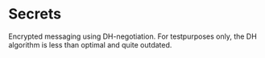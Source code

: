 Secrets
=======

Encrypted messaging using DH-negotiation. For testpurposes only, the DH algorithm is less than optimal and quite outdated.
